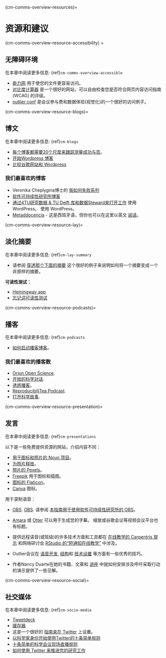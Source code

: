 (cm-comms-overview-resources)=
# 资源和建议

(cm-comms-overview-resource-accessibility) =
## 无障碍环境

在本章中阅读更多信息: {ref}`cm-comms-overview-accessible`

* [能力网](https://abilitynet.org.uk/) 用于使您的文件更容易访问。
* [对比度计算器](https://contrastchecker.com/) 是一个很好的网站，可以自由检查您是否符合网页内容访问指南 (WCAG) 的评级。
* [outlier conf](https://www.outlierconf.com/) 是会议参与费和数据体验(视觉化)的一个很好的访问例子。

(cm-comms-overview-resource-blogs)=
## 博文

在本章中阅读更多信息: {ref}`cm-blogs`

* [每个博客都需要20个尺度来跟踪测量成功与否](https://www.dreamhost.com/blog/metrics-every-blogger-needs-to-track/)。
* [开始Wordpress 博客](https://www.podcastinsights.com/start-a-wordpress-blog/)
* [比较谷歌网站和 Wordpress](https://superbwebsitebuilders.com/google-sites-vs-wordpress)

### 我们最喜欢的博客
* Veronika Cheplygina博士的 [我如何失败系列](https://veronikach.com/failure/)
* [软件可持续性研究所博客](https://www.software.ac.uk/blog)
* [通过4TU研究数据 & TU Delft 库和数据Steward来打开工作](https://openworking.wordpress.com/) 使用 WordPress。 使用 WordPress。
* [Metaddocencia](https://metadocencia.netlify.app/post/) - 这是西班牙语，但你也可以在这里以英文 [阅读](https://metadocencia.netlify.app/en/post/)。

(cm-comms-overview-resource-lay)=
## 淡化摘要

在本章中阅读更多信息: {ref}`cm-lay-summary`

* 请参阅  [穿透那个下面的摘要](https://bitesizebio.com/10871/perfecting-that-lay-summary/) 这个很好的例子来说明如何将一个摘要变成一个非原样的摘要。

**可读性测试：**
* [Hemingway app](http://www.hemingwayapp.com/)
* [忘记词可读性测试](http://thefirstword.co.uk/readabilitytest/)


(cm-comms-overview-resource-podcasts)=
## 播客

在本章中阅读更多信息: {ref}`cm-podcasts`

* [如何启动播客博客](https://www.podcastinsights.com/start-a-podcast/?gclid=CjwKCAiA9vOABhBfEiwATCi7GNV7zJl0tHaVkW-7DCjVdAwGa4q0vbaXB44xsSBHp7YBO8K6pH0syBoCVtUQAvD_BwE)。

### 我们最喜欢的播客数
* [Orion Open Science](https://www.orion-openscience.eu/publications/training-materials/201902/podcasts).
* [开放的科学对话](https://soundcloud.com/opensciencetalk).
* [诱惑播客](https://www.turing.ac.uk/news/turing-podcast)。
* [ReproducibiliTea Podcast](https://soundcloud.com/reproducibilitea).
* [打开科学故事](https://podcasts.apple.com/gb/podcast/open-science-stories/id1547403532).

(cm-comms-overview-resource-presentation)=
## 发言

在本章中阅读更多信息: {ref}`cm-presentations`

以下是一些免费提供资源的网站，介绍内容不同：

* [用于图标和照片的 Noun 项目](https://thenounproject.com)。
* [为照片释放](https://unsplash.com)。
* [照片的 Pexels](https://www.pexels.com)。
* [Freepik](https://www.freepik.com/free-photos-vectors/english) 用于图标和插图。
* [图标的 Flaticon](https://www.flaticon.com/free-icons/english)。
* [Canva](https://www.canva.com) 图标。

用于录制语音：
* [OBS](https://obsproject.com). [OBS](https://obsproject.com). 请参阅 [本指南用于使用软件可持续性研究所的 OBS](https://software.ac.uk/fellowship-programme/2019/application-video-guide)。
* [Amara](https://amara.org) 或 [Otter](https://otter.ai/) 可以用于生成您的字幕。 缩放或谷歌会议等视频会议平台也有标题。

* 提供远程语音(或班级)的许多技术方面和工具都在 [在线教学的 Carpentris 提示](https://carpentries.org/blog/2020/03/tips-for-teaching-online/) 和网络研讨会 [RStudio 的“短通知在线教学”](https://rstd.io/teach-online-2020) 中涉及。

* Outlier会议在 [语音开发](https://docs.google.com/presentation/d/1VltGZmwfFcqwJ_pMwNx-ECfhgtl0dhxYC99qM5xnV-U/), [结构](https://docs.google.com/presentation/d/1XyFdpqjlvXd_8kIl3dJFHhGTcywX0tayQtHXXYUi9DQ/)和 [技术设置](https://https://docs.google.com/presentation/d/1ZLrVBs5Zt9_DDu2TYUN3CzsEr1WiMXbwj-AP5m9Rbhc/) 等方面有一些优秀的技巧。

* 作者Nancy Duarte在她的书籍、文章和 [讲座](https://://www.ted.com/talks/nancy_duarte_the_secret_structure_of_great_talks?) 中就如何安排涉及呼吁采取行动的演示提供了一些见解。

(cm-comms-overview-resource-social)=
## 社交媒体

在本章中阅读更多信息: {ref}`cm-socio-media`

* [Tweetdeck](https://tweetdeck.twitter.com/)
* [缓存器](https://buffer.com/)
* 这是一个很好的 [指南来在 Twitter](https://www.wired.com/story/how-to-setup-twitter-search-hashtag-and-login-help/) 上设置。
* [以科学家身份开始使用Twitter的十条简单规则](https://journals.plos.org/ploscompbiol/article?id=10.1371/journal.pcbi.1007513)
* [十条简单的科学会议现场直播规则](https://journals.plos.org/ploscompbiol/article?id=10.1371/journal.pcbi.1003789)
* [如何使用 Twitter 来推进您的研究工作](https://www.nature.com/articles/d41586-019-00535-w)
